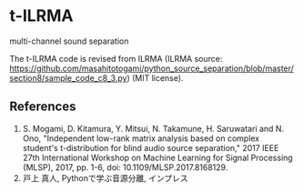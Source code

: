 # t-ILRMA
multi-channel sound separation

The t-ILRMA code is revised from ILRMA (ILRMA source: https://github.com/masahitotogami/python_source_separation/blob/master/section8/sample_code_c8_3.py) (MIT license).

## References
1. S. Mogami, D. Kitamura, Y. Mitsui, N. Takamune, H. Saruwatari and N. Ono, "Independent low-rank matrix analysis based on complex student's t-distribution for blind audio source separation," 2017 IEEE 27th International Workshop on Machine Learning for Signal Processing (MLSP), 2017, pp. 1-6, doi: 10.1109/MLSP.2017.8168129.
2. 戸上 真人, Pythonで学ぶ音源分離, インプレス
